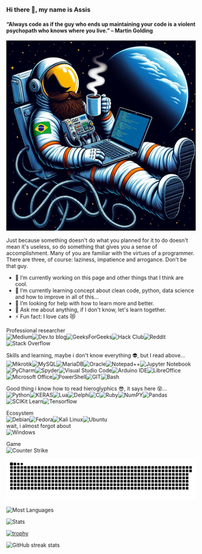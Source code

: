 ### Hi there 👋, my name is Assis
#### “Always code as if the guy who ends up maintaining your code is a violent psychopath who knows where you live.” – Martin Golding
![“Always code as if the guy who ends up maintaining your code is a violent psychopath who knows where you live.” – Martin Golding](https://github.com/assisdantas/assisdantas/blob/fdc188faf737fc56a4b12f3c0c86fa0ff83ea8af/profile.jpeg)

Just because something doesn't do what you planned for it to do doesn't mean it's useless, so do something that gives you a sense of accomplishment. Many of you are familiar with the virtues of a programmer. There are three, of course: laziness, impatience and arrogance. Don't be that guy. </br>

- 🔭 I’m currently working on this page and other things that I think are cool. 
- 🌱 I’m currently learning concept about clean code, python, data science and how to improve in all of this... 
- 🤔 I’m looking for help with how to learn more and better. 
- 💬 Ask me about anything, if I don't know, let's learn together. 
- ⚡ Fun fact: I love cats :heart_eyes_cat: 

Professional researcher</br>
![Medium](https://img.shields.io/badge/Medium-12100E?style=for-the-badge&logo=medium&logoColor=white)![Dev.to blog](https://img.shields.io/badge/dev.to-0A0A0A?style=for-the-badge&logo=dev.to&logoColor=white)![GeeksForGeeks](https://img.shields.io/badge/GeeksforGeeks-298D46?style=for-the-badge&logo=geeksforgeeks&logoColor=white)![Hack Club](https://img.shields.io/badge/Hack%20Club-EC3750?style=for-the-badge&logo=Hack%20Club&logoColor=white)![Reddit](https://img.shields.io/badge/Reddit-%23FF4500.svg?style=for-the-badge&logo=Reddit&logoColor=white)![Stack Overflow](https://img.shields.io/badge/-Stackoverflow-FE7A16?style=for-the-badge&logo=stack-overflow&logoColor=white)

Skills and learning, maybe i don't know everything :alien:, but I read above...</br>
![Mikrotik](https://img.shields.io/badge/Mikrotik-293239.svg?style=for-the-badge&logo=Mikrotik&logoColor=white)![MySQL](https://img.shields.io/badge/mysql-%2300f.svg?style=for-the-badge&logo=mysql&logoColor=white)![MariaDB](https://img.shields.io/badge/MariaDB-003545?style=for-the-badge&logo=mariadb&logoColor=white)![Oracle](https://img.shields.io/badge/Oracle-F80000?style=for-the-badge&logo=Oracle&logoColor=white)![Notepad++](https://img.shields.io/badge/Notepad++-90E59A.svg?style=for-the-badge&logo=notepad%2b%2b&logoColor=black)![Jupyter Notebook](https://img.shields.io/badge/jupyter-%23FA0F00.svg?style=for-the-badge&logo=jupyter&logoColor=white)![PyCharm](https://img.shields.io/badge/pycharm-143?style=for-the-badge&logo=pycharm&logoColor=black&color=black&labelColor=green)![Spyder](https://img.shields.io/badge/Spyder-838485?style=for-the-badge&logo=spyder%20ide&logoColor=maroon)![Visual Studio Code](https://img.shields.io/badge/Visual%20Studio%20Code-0078d7.svg?style=for-the-badge&logo=visual-studio-code&logoColor=white)![Arduino IDE](https://img.shields.io/badge/Arduino_IDE-00979D?style=for-the-badge&logo=arduino&logoColor=white)![LibreOffice](https://img.shields.io/badge/LibreOffice-18A303?style=for-the-badge&logo=LibreOffice&logoColor=white)![Microsoft Office](https://img.shields.io/badge/Microsoft_Office-D83B01?style=for-the-badge&logo=microsoft-office&logoColor=white)![PowerShell](https://img.shields.io/badge/powershell-5391FE?style=for-the-badge&logo=powershell&logoColor=white)![GIT](https://img.shields.io/badge/GIT-E44C30?style=for-the-badge&logo=git&logoColor=white)![Bash](https://img.shields.io/badge/GNU%20Bash-4EAA25?style=for-the-badge&logo=GNU%20Bash&logoColor=white)

Good thing i know how to read hieroglyphics :sunglasses:, it says here :dizzy_face:...</br>
![Python](https://img.shields.io/badge/python-3670A0?style=for-the-badge&logo=python&logoColor=ffdd54)![KERAS](https://img.shields.io/badge/Keras-D00000?style=for-the-badge&logo=Keras&logoColor=white)![Lua](https://img.shields.io/badge/lua-%232C2D72.svg?style=for-the-badge&logo=lua&logoColor=white)![Delphi](https://img.shields.io/badge/Delphi_RAD_Studio-B22222?style=for-the-badge&logo=delphi&logoColor=white)![C](https://img.shields.io/badge/c-%2300599C.svg?style=for-the-badge&logo=c&logoColor=white)![Ruby](https://img.shields.io/badge/ruby-%23CC342D.svg?style=for-the-badge&logo=ruby&logoColor=white)![NumPY](https://img.shields.io/badge/Numpy-777BB4?style=for-the-badge&logo=numpy&logoColor=white)![Pandas](https://img.shields.io/badge/Pandas-2C2D72?style=for-the-badge&logo=pandas&logoColor=white)![SCIKit Learn](https://img.shields.io/badge/scikit_learn-F7931E?style=for-the-badge&logo=scikit-learn&logoColor=white)![Tensorflow](https://img.shields.io/badge/TensorFlow-FF6F00?style=for-the-badge&logo=TensorFlow&logoColor=white)

Ecosystem</br>
![Debian](https://img.shields.io/badge/Debian-A81D33?style=for-the-badge&logo=debian&logoColor=white)![Fedora](https://img.shields.io/badge/Fedora-294172?style=for-the-badge&logo=fedora&logoColor=white)![Kali Linux](https://img.shields.io/badge/Kali_Linux-557C94?style=for-the-badge&logo=kali-linux&logoColor=white)![Ubuntu](https://img.shields.io/badge/Ubuntu-E95420?style=for-the-badge&logo=ubuntu&logoColor=white)</br>
wait, i almost forgot about</br>
![Windows](https://img.shields.io/badge/Windows-0078D6?style=for-the-badge&logo=windows&logoColor=white)</br>

Game</br>
![Counter Strike](https://img.shields.io/badge/Counter_Strike-000000?style=for-the-badge&logo=counter-strike&logoColor=white)</br>

![Snake](https://github.com/bwolfs2/bwolfs2/blob/output/github-contribution-grid-snake.svg)

![Most Languages](https://github-readme-stats.vercel.app/api/top-langs/?username=assisdantas&theme=radical)

![Stats](https://github-readme-stats.vercel.app/api?username=assisdantas&show_icons=true&theme=radical)

[![trophy](https://github-profile-trophy.vercel.app/?username=assisdantas&theme=radical)](https://github.com/ryo-ma/github-profile-trophy)

![GitHub streak stats](https://streak-stats.demolab.com/?user=assisdantas&theme=radical)
